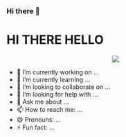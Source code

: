 ### Hi there 👋
# HI THERE HELLO
<div align="center">
  <img src=https://media.giphy.com/media/umYMU8G2ixG5mJBDo5/giphy.gif/>
</div>


<!--
**thushar28/thushar28** is a ✨ _special_ ✨ repository because its `README.md` (this file) appears on your GitHub profile.

Here are some ideas to get you started:-->

- 🔭 I’m currently working on ...
- 🌱 I’m currently learning ...
- 👯 I’m looking to collaborate on ...
- 🤔 I’m looking for help with ...
- 💬 Ask me about ...
- 📫 How to reach me: ...
- 😄 Pronouns: ...
- ⚡ Fun fact: ...

